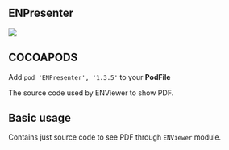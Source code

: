 ## ENPresenter

![](https://badgen.net/badge/stable/1.3.5/blue)

## COCOAPODS

Add `pod 'ENPresenter', '1.3.5'` to your **PodFile**

The source code used by ENViewer to show PDF.

## Basic usage

Contains just source code to see PDF through `ENViewer` module.
